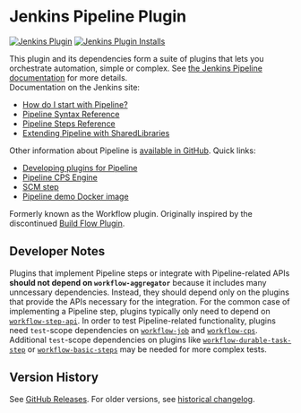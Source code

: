 # Jenkins Pipeline Plugin
[![Jenkins Plugin](https://img.shields.io/jenkins/plugin/v/workflow-aggregator.svg)](https://plugins.jenkins.io/workflow-aggregator)
[![Jenkins Plugin Installs](https://img.shields.io/jenkins/plugin/i/workflow-aggregator.svg?color=blue)](https://plugins.jenkins.io/workflow-aggregator)

This plugin and its dependencies form a suite of plugins that lets you orchestrate automation, simple or
complex. See [the Jenkins Pipeline documentation](https://jenkins.io/doc/book/pipeline/) for more details.  
Documentation on the Jenkins site:

-   [How do I start with Pipeline?](https://jenkins.io/doc/pipeline/tour/hello-world/)
-   [Pipeline Syntax Reference](https://jenkins.io/doc/book/pipeline/syntax/)
-   [Pipeline Steps Reference](https://jenkins.io/doc/pipeline/steps)
-   [Extending Pipeline with SharedLibraries](https://jenkins.io/doc/book/pipeline/shared-libraries/)

Other information about Pipeline is [available in
GitHub](https://github.com/jenkinsci/pipeline-plugin). Quick links:

-   [Developing plugins for
    Pipeline](https://github.com/jenkinsci/pipeline-plugin/blob/master/DEVGUIDE.md)
-   [Pipeline CPS
    Engine](https://github.com/jenkinsci/workflow-cps-plugin)
-   [SCM
    step](https://github.com/jenkinsci/workflow-scm-step-plugin/blob/master/README.md)
-   [Pipeline demo Docker
    image](https://github.com/jenkinsci/workflow-aggregator-plugin/blob/master/demo/README.md)

Formerly known as the Workflow plugin. Originally inspired by the discontinued [Build
Flow Plugin](https://github.com/jenkinsci/build-flow-plugin).

## Developer Notes

Plugins that implement Pipeline steps or integrate with Pipeline-related APIs **should not depend on `workflow-aggregator`** because it includes many unncessary dependencies.
Instead, they should depend only on the plugins that provide the APIs necessary for the integration.
For the common case of implementing a Pipeline step, plugins typically only need to depend on [`workflow-step-api`](https://plugins.jenkins.io/workflow-step-api/).
In order to test Pipeline-related functionality, plugins need `test`-scope dependencies on [`workflow-job`](https://plugins.jenkins.io/workflow-job/) and [`workflow-cps`](https://plugins.jenkins.io/workflow-cps/).
Additional `test`-scope dependencies on plugins like [`workflow-durable-task-step`](https://plugins.jenkins.io/workflow-durable-task-step) or [`workflow-basic-steps`](https://plugins.jenkins.io/workflow-basic-steps) may be needed for more complex tests.

## Version History
See [GitHub Releases](https://github.com/jenkinsci/workflow-aggregator-plugin/releases).
For older versions, see [historical changelog](https://github.com/jenkinsci/workflow-aggregator-plugin/blob/972e0fa8cb807739dcaf07be76e531aad72b847e/CHANGELOG.md).
